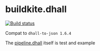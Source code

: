 # buildkite.dhall

[![Build status](https://badge.buildkite.com/5dc8c0958e280733d589ff14946e2fbdd301c053b08ac02da5.svg)](https://buildkite.com/jcouyang/buildkite-dot-dhall)

Compat to `dhall-to-json 1.6.4`

The [pipeline.dhall](./.buildkite/pipeline.dhall) itself is test and example
